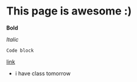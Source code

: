 # This page is awesome :)

**Bold**

*Italic*

```
Code block
```
[link](www.google.com)

* i have class tomorrow